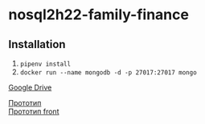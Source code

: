 # nosql2h22-family-finance

## Installation

1. ``pipenv install``
2. ``docker run --name mongodb -d -p 27017:27017 mongo``

[Google Drive](https://drive.google.com/file/d/1LHTfIKobYmAKRKhtkbI7kn4YVM7alTh6/view?usp=sharing)

[Прототип](https://drive.google.com/file/d/1krq6BRNSp5W2FPfE3ZXK0oZK4BZkYTC9/view?usp=share_link)  
[Прототип front](https://drive.google.com/file/d/1GKO4gsvZbpttCH5FwN-2lRh-IheHKtPz/view?usp=sharing)
